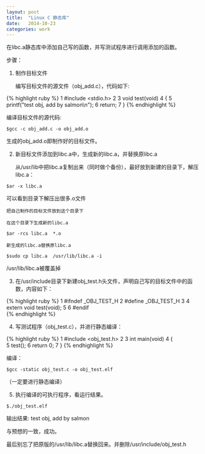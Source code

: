 ```yaml
---
layout: post
title:  "Linux C 静态库"
date:   2014-10-23
categories: work
---
```


在libc.a静态库中添加自己写的函数，并写测试程序进行调用添加的函数。

步骤：

1. 制作目标文件

   编写目标文件的源文件（obj_add.c），代码如下:

{% highlight ruby %}
  1 #include <stdio.h>
  2 
  3 void test(void)
  4 {
  5         printf("test obj, add by salmon\n");
  6         return;
  7 }
{% endhighlight %}

   编译目标文件的源代码:

`$gcc -c obj_add.c -o obj_add.o`

生成的obj_add.o即制作好的目标文件。

2. 新目标文件添加到libc.a中，生成新的libc.a，并替换原libc.a

    从/usr/lib中把libc.a复制出来（同时做个备份），最好放到新建的目录下，解压libc.a：

`$ar -x libc.a`

可以看到目录下解压出很多.o文件

    把自己制作的目标文件放到这个目录下
 
    在这个目录下生成新的libc.a

`$ar -rcs libc.a  *.o`  

    新生成的libc.a替换原libc.a

`$sudo cp libc.a  /usr/lib/libc.a -i`

/usr/lib/libc.a被覆盖掉

3. 在/usr/include目录下新建obj_test.h头文件，声明自己写的目标文件中的函数，内容如下：

{% highlight ruby %}
  1 #ifndef _OBJ_TEST_H
  2 #define _OBJ_TEST_H
  3 
  4 extern void test(void);
  5 
  6 #endif  
{% endhighlight %}

4. 写测试程序（obj_test.c），并进行静态编译：

{% highlight ruby %}
  1 #include <obj_test.h>
  2 
  3 int main(void)
  4 {       
  5         test();
  6         return 0;
  7 }
{% endhighlight %}

编译：

`$gcc -static obj_test.c -o obj_test.elf`

（一定要进行静态编译）

5. 执行编译的可执行程序，看运行结果。

`$./obj_test.elf`

输出结果: test obj, add by salmon

与预想的一致，成功。

最后别忘了把原版的/usr/lib/libc.a替换回来。并删除/usr/include/obj_test.h

